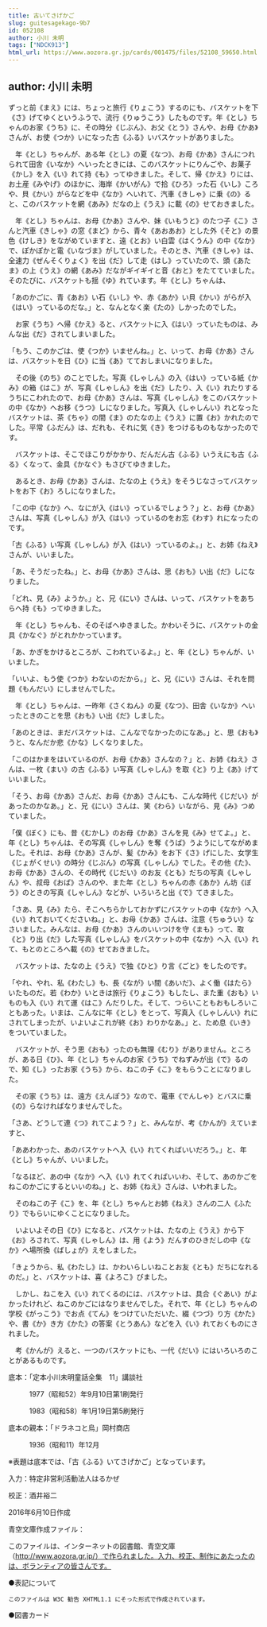 ```yaml
---
title: 古いてさげかご
slug: guitesagekago-9b7
id: 052108
author: 小川 未明
tags: ["NDCK913"]
html_url: https://www.aozora.gr.jp/cards/001475/files/52108_59650.html
---
```


## author: 小川 未明

ずっと前《まえ》には、ちょっと旅行《りょこう》するのにも、バスケットを下《さ》げてゆくというふうで、流行《りゅうこう》したものです。年《とし》ちゃんのお家《うち》に、その時分《じぶん》、お父《とう》さんや、お母《かあ》さんが、お使《つか》いになった古《ふる》いバスケットがありました。

　年《とし》ちゃんが、ある年《とし》の夏《なつ》、お母《かあ》さんにつれられて田舎《いなか》へいったときには、このバスケットにりんごや、お菓子《かし》を入《い》れて持《も》ってゆきました。そして、帰《かえ》りには、お土産《みやげ》のほかに、海岸《かいがん》で拾《ひろ》った石《いし》ころや、貝《かい》がらなどを中《なか》へいれて、汽車《きしゃ》に乗《の》ると、このバスケットを網《あみ》だなの上《うえ》に載《の》せておきました。

　年《とし》ちゃんは、お母《かあ》さんや、妹《いもうと》のたつ子《こ》さんと汽車《きしゃ》の窓《まど》から、青々《あおあお》とした外《そと》の景色《けしき》をながめていますと、遠《とお》い白雲《はくうん》の中《なか》で、ぽかぽかと電《いなづま》がしていました。そのとき、汽車《きしゃ》は、全速力《ぜんそくりょく》を出《だ》して走《はし》っていたので、頭《あたま》の上《うえ》の網《あみ》だながギイギイと音《おと》をたてていました。そのたびに、バスケットも揺《ゆ》れています。年《とし》ちゃんは、

「あのかごに、青《あお》い石《いし》や、赤《あか》い貝《かい》がらが入《はい》っているのだな。」と、なんとなく楽《たの》しかったのでした。

　お家《うち》へ帰《かえ》ると、バスケットに入《はい》っていたものは、みんな出《だ》されてしまいました。

「もう、このかごは、使《つか》いませんね。」と、いって、お母《かあ》さんは、バスケットを日《ひ》に当《あ》てておしまいになりました。

　その後《のち》のことでした。写真《しゃしん》の入《はい》っている紙《かみ》の箱《はこ》が、写真《しゃしん》を出《だ》したり、入《い》れたりするうちにこわれたので、お母《かあ》さんは、写真《しゃしん》をこのバスケットの中《なか》へお移《うつ》しになりました。写真入《しゃしんい》れとなったバスケットは、茶《ちゃ》の間《ま》のたなの上《うえ》に置《お》かれたのでした。平常《ふだん》は、だれも、それに気《き》をつけるものもなかったのです。

　バスケットは、そこでほこりがかかり、だんだん古《ふる》いうえにも古《ふる》くなって、金具《かなぐ》もさびてゆきました。

　あるとき、お母《かあ》さんは、たなの上《うえ》をそうじなさってバスケットをお下《お》ろしになりました。

「この中《なか》へ、なにが入《はい》っているでしょう？」と、お母《かあ》さんは、写真《しゃしん》が入《はい》っているのをお忘《わす》れになったのです。

「古《ふる》い写真《しゃしん》が入《はい》っているのよ。」と、お姉《ねえ》さんが、いいました。

「あ、そうだったね。」と、お母《かあ》さんは、思《おも》い出《だ》しになりました。

「どれ、見《み》ようか。」と、兄《にい》さんは、いって、バスケットをあちらへ持《も》ってゆきました。

　年《とし》ちゃんも、そのそばへゆきました。かわいそうに、バスケットの金具《かなぐ》がとれかかっています。

「あ、かぎをかけるところが、こわれているよ。」と、年《とし》ちゃんが、いいました。

「いいよ、もう使《つか》わないのだから。」と、兄《にい》さんは、それを問題《もんだい》にしませんでした。

　年《とし》ちゃんは、一昨年《さくねん》の夏《なつ》、田舎《いなか》へいったときのことを思《おも》い出《だ》しました。

「あのときは、まだバスケットは、こんなでなかったのになあ。」と、思《おも》うと、なんだか悲《かな》しくなりました。

「このはかまをはいているのが、お母《かあ》さんなの？」と、お姉《ねえ》さんは、一枚《まい》の古《ふる》い写真《しゃしん》を取《と》り上《あ》げていいました。

「そう、お母《かあ》さんだ、お母《かあ》さんにも、こんな時代《じだい》があったのかなあ。」と、兄《にい》さんは、笑《わら》いながら、見《み》つめていました。

「僕《ぼく》にも、昔《むかし》のお母《かあ》さんを見《み》せてよ。」と、年《とし》ちゃんは、その写真《しゃしん》を奪《うば》うようにしてながめました。それは、お母《かあ》さんが、髪《かみ》をお下《さ》げにした、女学生《じょがくせい》の時分《じぶん》の写真《しゃしん》でした。その他《た》、お母《かあ》さんの、その時代《じだい》のお友《とも》だちの写真《しゃしん》や、叔母《おば》さんのや、また年《とし》ちゃんの赤《あか》ん坊《ぼう》のときの写真《しゃしん》などが、いろいろと出《で》てきました。

「さあ、見《み》たら、そこへちらかしておかずにバスケットの中《なか》へ入《い》れておいてくださいね。」と、お母《かあ》さんは、注意《ちゅうい》なさいました。みんなは、お母《かあ》さんのいいつけを守《まも》って、取《と》り出《だ》した写真《しゃしん》をバスケットの中《なか》へ入《い》れて、もとのところへ載《の》せておきました。

　バスケットは、たなの上《うえ》で独《ひと》り言《ごと》をしたのです。

「やれ、やれ、私《わたし》も、長《なが》い間《あいだ》、よく働《はたら》いたものだ。若《わか》いときは旅行《りょこう》もしたし、また重《おも》いものも入《い》れて運《はこ》んだりした。そして、つらいこともおもしろいこともあった。いまは、こんなに年《とし》をとって、写真入《しゃしんい》れにされてしまったが、いよいよこれが終《お》わりかなあ。」と、ため息《いき》をついていました。

　バスケットが、そう思《おも》ったのも無理《むり》がありません。ところが、ある日《ひ》、年《とし》ちゃんのお家《うち》でねずみが出《で》るので、知《し》ったお家《うち》から、ねこの子《こ》をもらうことになりました。

　その家《うち》は、遠方《えんぽう》なので、電車《でんしゃ》とバスに乗《の》らなければなりませんでした。

「さあ、どうして連《つ》れてこよう？」と、みんなが、考《かんが》えていますと、

「ああわかった、あのバスケットへ入《い》れてくればいいだろう。」と、年《とし》ちゃんが、いいました。

「なるほど、あの中《なか》へ入《い》れてくればいいわ、そして、あのかごをねこのかごにするといいのね。」と、お姉《ねえ》さんは、いわれました。

　そのねこの子《こ》を、年《とし》ちゃんとお姉《ねえ》さんの二人《ふたり》でもらいにゆくことになりました。

　いよいよその日《ひ》になると、バスケットは、たなの上《うえ》から下《お》ろされて、写真《しゃしん》は、用《よう》だんすのひきだしの中《なか》へ場所換《ばしょが》えをしました。

「きょうから、私《わたし》は、かわいらしいねことお友《とも》だちになれるのだ。」と、バスケットは、喜《よろこ》びました。

　しかし、ねこを入《い》れてくるのには、バスケットは、具合《ぐあい》がよかったけれど、ねこのかごにはなりませんでした。それで、年《とし》ちゃんの学校《がっこう》でお点《てん》をつけていただいた、綴《つづ》り方《かた》や、書《か》き方《かた》の答案《とうあん》などを入《い》れておくものにされました。

　考《かんが》えると、一つのバスケットにも、一代《だい》にはいろいろのことがあるものです。













底本：「定本小川未明童話全集　11」講談社

　　　1977（昭和52）年9月10日第1刷発行

　　　1983（昭和58）年1月19日第5刷発行

底本の親本：「ドラネコと烏」岡村商店

　　　1936（昭和11）年12月

※表題は底本では、「古《ふる》いてさげかご」となっています。

入力：特定非営利活動法人はるかぜ

校正：酒井裕二

2016年6月10日作成

青空文庫作成ファイル：

このファイルは、インターネットの図書館、青空文庫（http://www.aozora.gr.jp/）で作られました。入力、校正、制作にあたったのは、ボランティアの皆さんです。











●表記について


	このファイルは W3C 勧告 XHTML1.1 にそった形式で作成されています。







●図書カード